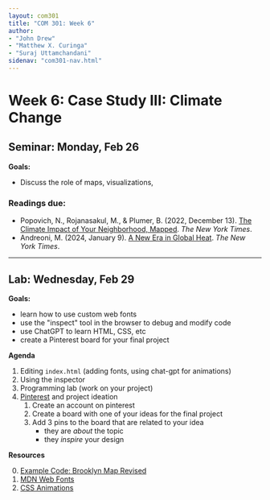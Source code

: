 ```yaml
---
layout: com301
title: "COM 301: Week 6"
author:
- "John Drew"
- "Matthew X. Curinga"
- "Suraj Uttamchandani"
sidenav: "com301-nav.html"
---
```


Week 6: Case Study III: Climate Change
======================================


<h2><i class="bi bi-book text-primary"></i> Seminar: Monday, Feb 26</h2>

**Goals:**

- Discuss the role of maps, visualizations, 

### Readings due:
- Popovich, N., Rojanasakul, M., & Plumer, B. (2022, December 13).
  [The Climate Impact of Your Neighborhood, Mapped](https://www.nytimes.com/interactive/2022/12/13/climate/climate-footprint-map-neighborhood.html). _The New York Times_. 
- Andreoni, M. (2024, January 9). [A New Era in Global Heat](https://www.nytimes.com/2024/01/09/climate/a-new-era-in-global-heat.html). _The New York Times_.


- - - -

<h2><i class="bi bi-filetype-html text-primary"></i> Lab: Wednesday, Feb 29</h2>

**Goals:**

- learn how to use custom web fonts
- use the "inspect" tool in the browser to debug and modify code
- use ChatGPT to learn HTML, CSS, etc
- create a Pinterest board for your final project

**Agenda**

1. Editing `index.html` (adding fonts, using chat-gpt for animations)
2. Using the inspector
3. Programming lab (work on your project)
4. [Pinterest](https://pinterest.com) and project ideation
   1. Create an account on pinterest
   2. Create a board with one of your ideas for the final project
   3. Add 3 pins to the board that are related to your idea
      - they are _about_ the topic
      - they _inspire_ your design

**Resources**

0. [Example Code: Brooklyn Map Revised](https://codesandbox.io/p/sandbox/adelphi-brooklyn-revised-msswsn?file=%2Findex.html%3A40%2C8)
1. [MDN Web Fonts](https://developer.mozilla.org/en-US/docs/Learn/CSS/Styling_text/Web_fonts)
2. [CSS Animations](https://developer.mozilla.org/en-US/docs/Web/CSS/CSS_Animations/Using_CSS_animations)
